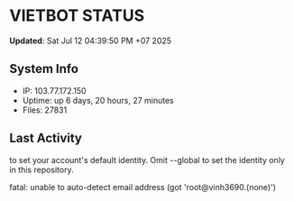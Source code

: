 # VIETBOT STATUS
**Updated**: Sat Jul 12 04:39:50 PM +07 2025

## System Info
- IP: 103.77.172.150
- Uptime: up 6 days, 20 hours, 27 minutes
- Files: 27831

## Last Activity

to set your account's default identity.
Omit --global to set the identity only in this repository.

fatal: unable to auto-detect email address (got 'root@vinh3690.(none)')
